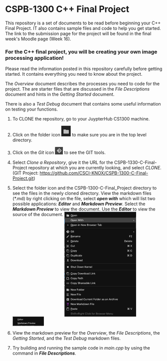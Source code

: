 # CSPB-1300   C++ Final Project

This repository is a set of documents to be read before beginning your C++ Final Project. IT also contains sample files and code to help you get started.
The link to the submission page for the project will be found in the final week's Moodle page (Week 16).


### For the C++ final project, you will be creating your own image processing application! 

Please read the information posted in this repository carefully before getting started. It contains everything you need to know about the project. 

The _Overview_ document describes the processes you need to code for the project.  The are 
starter files that are discussed in the _File Descriptions_ document and hints in the _Getting Started_ document.  

There is also a _Test Debug_ document that contains some useful information on testing your functions.

1. To CLONE the repository, go to your JuypterHub CS1300 machine.  
1. Click on the folder icon <img src="doc_images/folder_icon.png" alt="folder_icon" width="30"/> 
to make sure you are in the top level directory.
1. Click on the _Git_ icon  <img src="doc_images/Git_icon.png" alt="GIT_icon" width="25"/>
to see the GIT tools.
1. Select *Clone a Repository*, give it the URL for the CSPB-1330-C-Final-Project repository at which you are currently looking, and select *CLONE*. 
(GIT Project: https://github.com/CSCI-KNOX/CSPB-1300-C-Final-Project.git)
1. Select the folder icon and the CSPB-1300-C-Final_Project directory to see the files in the newly cloned directory.
View the markdown files (\*.md) by right clicking on the file, select **_open with_** which will list two possible applications: ***Editor*** and ***Markdown Preview***.  Select the ***Markdown Preview*** to view the document.  Use the ***Editor*** to view the source of the document.
<img src="doc_images/right_click_on_markdown.png" alt="right_click_on_markdown" width="230" style="vertical-align: top;"/> <img src="doc_images/markdown_open_with.png" alt="markdown_open_with" width="100"  style="vertical-align: top;"/> 

1. View the markdown preview for the *Overview*, the *File Descriptions*, the *Getting Started*, and the *Test Debug* markdown files.
1. Try building and running the sample code in *main.cpp* by using the command in ***File Descriptions***. 

